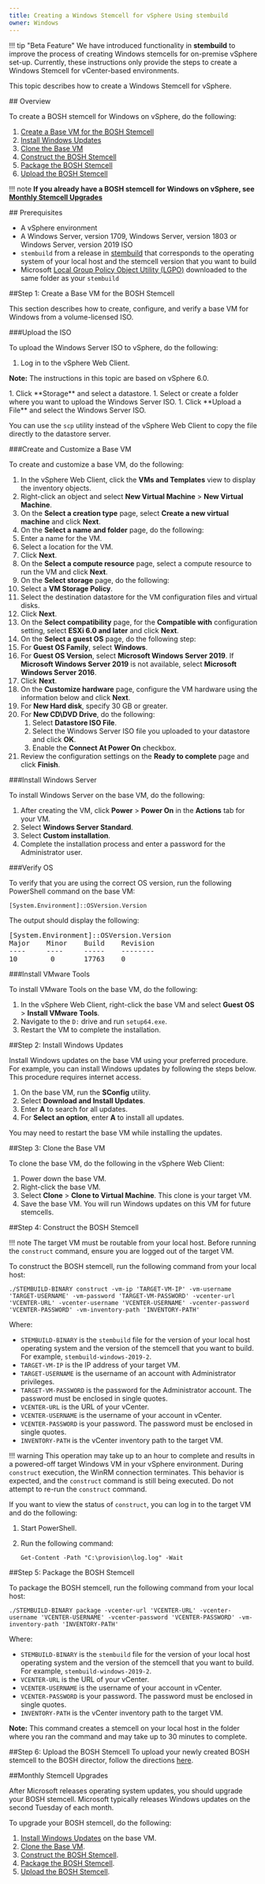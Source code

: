 ```yaml
---
title: Creating a Windows Stemcell for vSphere Using stembuild
owner: Windows
---
```

!!! tip "Beta Feature"
    We have introduced functionality in **stembuild** to improve the process of creating Windows stemcells
    for on-premise vSphere set-up. Currently, these instructions only provide the steps to create a
    Windows Stemcell for vCenter-based environments.

This topic describes how to create a Windows Stemcell for vSphere.

##<a id='overview'></a> Overview

To create a BOSH stemcell for Windows on vSphere, do the following:

1. [Create a Base VM for the BOSH Stemcell](#create-base-vm)
1. [Install Windows Updates](#install-windows-updates)
1. [Clone the Base VM](#clone-vm)
1. [Construct the BOSH Stemcell](#construct-stemcell)
1. [Package the BOSH Stemcell](#package-stemcell)
1. [Upload the BOSH Stemcell](#upload-stemcell)

!!! note
    **If you already have a BOSH stemcell for Windows on vSphere,
    see [Monthly Stemcell Upgrades](#upgrade-stemcell)**

##<a id='prerequisites'></a> Prerequisites

* A vSphere environment
* A Windows Server, version 1709, Windows Server, version 1803 or Windows Server, version 2019 ISO
* `stembuild` from a release in [stembuild](https://github.com/cloudfoundry-incubator/stembuild/releases) that corresponds to the operating system of your local host and the stemcell version that you want to build
* Microsoft [Local Group Policy Object Utility (LGPO)](https://www.microsoft.com/en-us/download/details.aspx?id=55319) downloaded to the same folder as your `stembuild`

##<a id='create-base-vm'></a>Step 1: Create a Base VM for the BOSH Stemcell

This section describes how to create, configure, and verify a base VM for Windows
from a volume-licensed ISO.

###<a name='upload-windows-iso'></a>Upload the ISO

To upload the Windows Server ISO to vSphere, do the following:

1. Log in to the vSphere Web Client.
  <p class="note"><strong>Note:</strong> The instructions in this topic are based on vSphere 6.0.</p>
1. Click **Storage** and select a datastore.
1. Select or create a folder where you want to upload the Windows Server ISO.
1. Click **Upload a File** and select the Windows Server ISO.

You can use the `scp` utility instead of the vSphere Web Client to copy the file directly to the datastore server.

###<a name='create-customize-vm'></a>Create and Customize a Base VM

To create and customize a base VM, do the following:

1. In the vSphere Web Client, click the **VMs and Templates** view to display the inventory objects.
1. Right-click an object and select **New Virtual Machine** > **New Virtual Machine**.
1. On the **Select a creation type** page, select **Create a new virtual machine** and click **Next**.
1. On the **Select a name and folder** page, do the following:
  1. Enter a name for the VM.
  1. Select a location for the VM.
  1. Click **Next**.
1. On the **Select a compute resource** page, select a compute resource to run the VM and click **Next**.
1. On the **Select storage** page, do the following:
  1. Select a **VM Storage Policy**.
  1. Select the destination datastore for the VM configuration files and virtual disks.
  1. Click **Next**.
1. On the **Select compatibility** page, for the **Compatible with** configuration setting, select **ESXi 6.0 and later** and click **Next**.
1. On the **Select a guest OS** page, do the following step:
  1. For **Guest OS Family**, select **Windows**.
  1. For **Guest OS Version**, select **Microsoft Windows Server 2019**. If **Microsoft Windows Server 2019** is not
     available, select **Microsoft Windows Server 2016**.
  1. Click **Next**.
1. On the **Customize hardware** page, configure the VM hardware using the information below and click **Next**.
  1. For **New Hard disk**, specify 30 GB or greater.
  1. For **New CD\DVD Drive**, do the following:
		1. Select **Datastore ISO File**.
		1. Select the Windows Server ISO file you uploaded to your datastore and click **OK**.
		1. Enable the **Connect At Power On** checkbox.
1. Review the configuration settings on the **Ready to complete** page and click **Finish**.

###<a name='install-windows-server'></a>Install Windows Server

To install Windows Server on the base VM, do the following:

1. After creating the VM, click **Power** > **Power On** in the **Actions** tab for your VM.
1. Select **Windows Server Standard**.
1. Select **Custom installation**.
1. Complete the installation process and enter a password for the Administrator user.

###<a name='verify-os'></a>Verify OS

To verify that you are using the correct OS version, run the following PowerShell command on the base VM:

<pre><code>&#91;System.Environment&#93;::OSVersion.Version</code></pre>

The output should display the following:

<pre class="terminal">
&#91;System.Environment&#93;::OSVersion.Version
Major    Minor    Build    Revision
----     ----     -----    --------
10        0       17763    0
</pre>

###<a name='install-vmware-tools'></a>Install VMware Tools

To install VMware Tools on the base VM, do the following:

1. In the vSphere Web Client, right-click the base VM and select **Guest OS** > **Install VMware Tools**.
1. Navigate to the `D:` drive and run `setup64.exe`.
1. Restart the VM to complete the installation.

##<a id='install-windows-updates'></a>Step 2: Install Windows Updates

Install Windows updates on the base VM using your preferred procedure.
For example, you can install Windows updates by following the steps below. This procedure requires internet access.

1. On the base VM, run the **SConfig** utility.
1. Select **Download and Install Updates**.
1. Enter **A** to search for all updates.
1. For **Select an option**, enter **A** to install all updates.

You may need to restart the base VM while installing the updates.

##<a id='clone-vm'></a>Step 3: Clone the Base VM

To clone the base VM, do the following in the vSphere Web Client:

1. Power down the base VM.
1. Right-click the base VM.
1. Select **Clone** > **Clone to Virtual Machine**. This clone is your target VM.
1. Save the base VM. You will run Windows updates on this VM for future stemcells.

##<a id='construct-stemcell'></a>Step 4: Construct the BOSH Stemcell

!!! note
    The target VM must be routable from your local host. Before running the <code>construct</code> command, ensure you are logged out of the target VM.</p>

To construct the BOSH stemcell, run the following command from your local host:

```
./STEMBUILD-BINARY construct -vm-ip 'TARGET-VM-IP' -vm-username 'TARGET-USERNAME' -vm-password 'TARGET-VM-PASSWORD' -vcenter-url 'VCENTER-URL' -vcenter-username 'VCENTER-USERNAME' -vcenter-password 'VCENTER-PASSWORD' -vm-inventory-path 'INVENTORY-PATH'
```

Where:

* `STEMBUILD-BINARY` is the `stembuild` file for the version of your local host operating system and the
version of the stemcell that you want to build. For example, `stembuild-windows-2019-2`.
* `TARGET-VM-IP` is the IP address of your target VM.
* `TARGET-USERNAME` is the username of an account with Administrator privileges.
* `TARGET-VM-PASSWORD` is the password for the Administrator account. The password must be enclosed in single quotes.
* `VCENTER-URL` is the URL of your vCenter.
* `VCENTER-USERNAME` is the username of your account in vCenter.
* `VCENTER-PASSWORD` is your password. The password must be enclosed in single quotes.
* `INVENTORY-PATH` is the vCenter inventory path to the target VM.

!!! warning
    This operation may take up to an hour to complete and results in a powered-off target Windows VM in your vSphere environment.
    During <code>construct</code> execution, the WinRM connection terminates. This behavior is expected, and the <code>construct</code> command is still being executed.
    Do not attempt to re-run the <code>construct</code> command.</p>

If you want to view the status of `construct`, you can log in to the target VM and do the following:

1. Start PowerShell.
1. Run the following command:

    ```
    Get-Content -Path "C:\provision\log.log" -Wait
    ```

##<a id='package-stemcell'></a>Step 5: Package the BOSH Stemcell

To package the BOSH stemcell, run the following command from your local host:

```
./STEMBUILD-BINARY package -vcenter-url 'VCENTER-URL' -vcenter-username 'VCENTER-USERNAME' -vcenter-password 'VCENTER-PASSWORD' -vm-inventory-path 'INVENTORY-PATH'
```

Where:

* `STEMBUILD-BINARY` is the `stembuild` file for the version of your local host operating system and the
version of the stemcell that you want to build. For example, `stembuild-windows-2019-2`.
* `VCENTER-URL` is the URL of your vCenter.
* `VCENTER-USERNAME` is the username of your account in vCenter.
* `VCENTER-PASSWORD` is your password. The password must be enclosed in single quotes.
* `INVENTORY-PATH` is the vCenter inventory path to the target VM.

<p class='note'><strong>Note:</strong> This command creates a stemcell on your local host in the folder where you ran the command and may
take up to 30 minutes to complete.</p>

##<a id='upload-stemcell'></a>Step 6: Upload the BOSH Stemcell
To upload your newly created BOSH stemcell to the BOSH director, follow the directions [here](https://bosh.io/docs/uploading-stemcells/).

##<a id='upgrade-stemcell'></a>Monthly Stemcell Upgrades

After Microsoft releases operating system updates, you should upgrade your BOSH stemcell. Microsoft typically
releases Windows updates on the second Tuesday of each month.

To upgrade your BOSH stemcell, do the following:

1. [Install Windows Updates](#install-windows-updates) on the base VM.
1. [Clone the Base VM](#clone-vm).
1. [Construct the BOSH Stemcell](#construct-stemcell).
1. [Package the BOSH Stemcell](#package-stemcell).
1. [Upload the BOSH Stemcell](https://bosh.io/docs/uploading-stemcells/).
